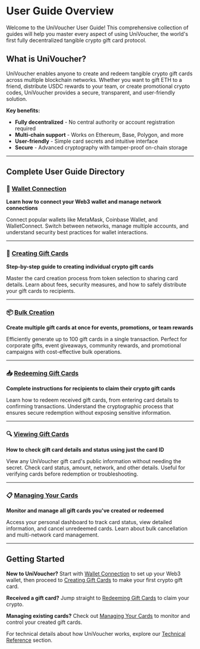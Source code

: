 # User Guide Overview

Welcome to the UniVoucher User Guide! This comprehensive collection of guides will help you master every aspect of using UniVoucher, the world's first fully decentralized tangible crypto gift card protocol.

## What is UniVoucher?

UniVoucher enables anyone to create and redeem tangible crypto gift cards across multiple blockchain networks. Whether you want to gift ETH to a friend, distribute USDC rewards to your team, or create promotional crypto codes, UniVoucher provides a secure, transparent, and user-friendly solution.

**Key benefits:**

- **Fully decentralized** - No central authority or account registration required
- **Multi-chain support** - Works on Ethereum, Base, Polygon, and more
- **User-friendly** - Simple card secrets and intuitive interface
- **Secure** - Advanced cryptography with tamper-proof on-chain storage

---

## Complete User Guide Directory

### :electric_plug: [Wallet Connection](wallet-connection.md)
**Learn how to connect your Web3 wallet and manage network connections**

Connect popular wallets like MetaMask, Coinbase Wallet, and WalletConnect. Switch between networks, manage multiple accounts, and understand security best practices for wallet interactions.

---

### :gift: [Creating Gift Cards](creating-gift-cards.md)
**Step-by-step guide to creating individual crypto gift cards**

Master the card creation process from token selection to sharing card details. Learn about fees, security measures, and how to safely distribute your gift cards to recipients.

---

### :package: [Bulk Creation](bulk-creation.md)
**Create multiple gift cards at once for events, promotions, or team rewards**

Efficiently generate up to 100 gift cards in a single transaction. Perfect for corporate gifts, event giveaways, community rewards, and promotional campaigns with cost-effective bulk operations.

---

### :inbox_tray: [Redeeming Gift Cards](redeeming-gift-cards.md)
**Complete instructions for recipients to claim their crypto gift cards**

Learn how to redeem received gift cards, from entering card details to confirming transactions. Understand the cryptographic process that ensures secure redemption without exposing sensitive information.

---

### :mag: [Viewing Gift Cards](viewing-gift-cards.md)
**How to check gift card details and status using just the card ID**

View any UniVoucher gift card's public information without needing the secret. Check card status, amount, network, and other details. Useful for verifying cards before redemption or troubleshooting.

---

### :clipboard: [Managing Your Cards](managing-your-cards.md)
**Monitor and manage all gift cards you've created or redeemed**

Access your personal dashboard to track card status, view detailed information, and cancel unredeemed cards. Learn about bulk cancellation and multi-network card management.

---

## Getting Started

**New to UniVoucher?** Start with [Wallet Connection](wallet-connection.md) to set up your Web3 wallet, then proceed to [Creating Gift Cards](creating-gift-cards.md) to make your first crypto gift card.

**Received a gift card?** Jump straight to [Redeeming Gift Cards](redeeming-gift-cards.md) to claim your crypto.

**Managing existing cards?** Check out [Managing Your Cards](managing-your-cards.md) to monitor and control your created gift cards.

For technical details about how UniVoucher works, explore our [Technical Reference](../technical/how-it-works.md) section. 